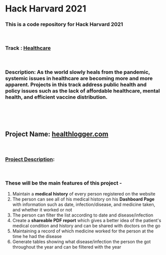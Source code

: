 # Hack Harvard 2021
### This is a code repository for Hack Harvard 2021
<br>

### Track : <ins>Healthcare</ins>
<br>

### Description: As the world slowly heals from the pandemic, systemic issues in healthcare are becoming more and more apparent. Projects in this track address public health and policy issues such as the lack of affordable healthcare, mental health, and efficient vaccine distribution.
<br>
<br>
<br>

## Project Name: [healthlogger.com](https://www.healthlogger.com)
<br>

### <ins>Project Description</ins>: 
<br>

### These will be the main features of this project - 
1. Maintain a **medical history** of every person registered on the website
2. The person can see all of his medical history on his **Dashboard Page** with information such as date, infection/disease, and medicine taken, and whether it worked or not
3. The person can filter the list according to date and disease/infection
4. Create a **shareable PDF report** which gives a better idea of the patient's medical condition and history and can be shared with doctors on the go
5. Maintaining a record of which medicine worked for the person at the time he had the disease
6. Generate tables showing what disease/infection the person the got throughout the year and can be filtered with the year
